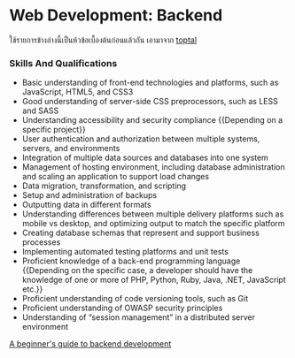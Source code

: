# Web Development: Backend

ใช้รายการข้างล่างนี้เป็นห้วข้อเบื้องต้นก่อนแล้วกัน เอามาจาก [toptal](https://www.toptal.com/back-end/job-description)

### Skills And Qualifications
- Basic understanding of front-end technologies and platforms, such as JavaScript, HTML5, and CSS3
- Good understanding of server-side CSS preprocessors, such as LESS and SASS
- Understanding accessibility and security compliance {{Depending on a specific project}}
- User authentication and authorization between multiple systems, servers, and environments
- Integration of multiple data sources and databases into one system
- Management of hosting environment, including database administration and scaling an application to support load changes
- Data migration, transformation, and scripting
- Setup and administration of backups
- Outputting data in different formats
- Understanding differences between multiple delivery platforms such as mobile vs desktop, and optimizing output to match the specific platform
- Creating database schemas that represent and support business processes
- Implementing automated testing platforms and unit tests
- Proficient knowledge of a back-end programming language {{Depending on the specific case, a developer should have the knowledge of one or more of PHP, Python, Ruby, Java, .NET, JavaScript etc.}}
- Proficient understanding of code versioning tools, such as Git
- Proficient understanding of OWASP security principles
- Understanding of “session management” in a distributed server environment

[A beginner's guide to backend development](https://www.upwork.com/hiring/development/a-beginners-guide-to-back-end-development/)